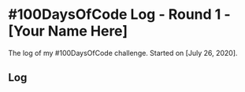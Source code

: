 # #100DaysOfCode Log - Round 1 - [Your Name Here]

The log of my #100DaysOfCode challenge. Started on [July 26, 2020].

## Log

<!--

### R1D1 
Started a Weather App. Worked on the draft layout of the app, struggled with OpenWeather API http://www.example.com

### R1D2

-->

